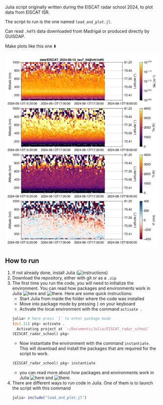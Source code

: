 Julia script originally written during the EISCAT radar school 2024, to plot data from EISCAT ISR. 

The script to run is the one named `load_and_plot.jl`.

Can read `.hdf5` data downloaded from Madrigal or produced directly by GUISDAP.

Make plots like this one ⬇️

<img src="figures/vhf_54.png" width="600" />

## How to run
1. If not already done, install Julia (![instructions](https://julialang.org/downloads/))
2. Download the repository, either with git or as a `.zip`
3. The first time you run the code, you will need to initialize the environment.
   You can read how packages and environments work in Julia ![here](https://pkgdocs.julialang.org/v1/getting-started/) and ![there](https://modernjuliaworkflows.org/writing/#repl).
   Here are some quick instructions:
   - Start Julia from inside the folder where the code was installed
   - Move into package mode by pressing  `]`  on your keyboard
   - Activate the local environment with the command `activate .`
   ```julia
   julia> # here press `]` to enter package mode
   (@v1.11) pkg> activate .
     Activating project at `~/Documents/Julia/EISCAT_radar_school`
   (EISCAT_radar_school) pkg> 
   ```
   - Now instantiate the environment with the command `instantiate`. This will download and install the packages that are required for the script to work.
   ```julia
   (EISCAT_radar_school) pkg> instantiate
   ```
   - you can read more about how packages and environments work in Julia ![here](https://pkgdocs.julialang.org/v1/getting-started/) and ![there](https://modernjuliaworkflows.org/writing/#repl).
5. There are different ways to run code in Julia. One of them is to launch the script with this command
   ```julia
   julia> include("load_and_plot.jl")
   ```
